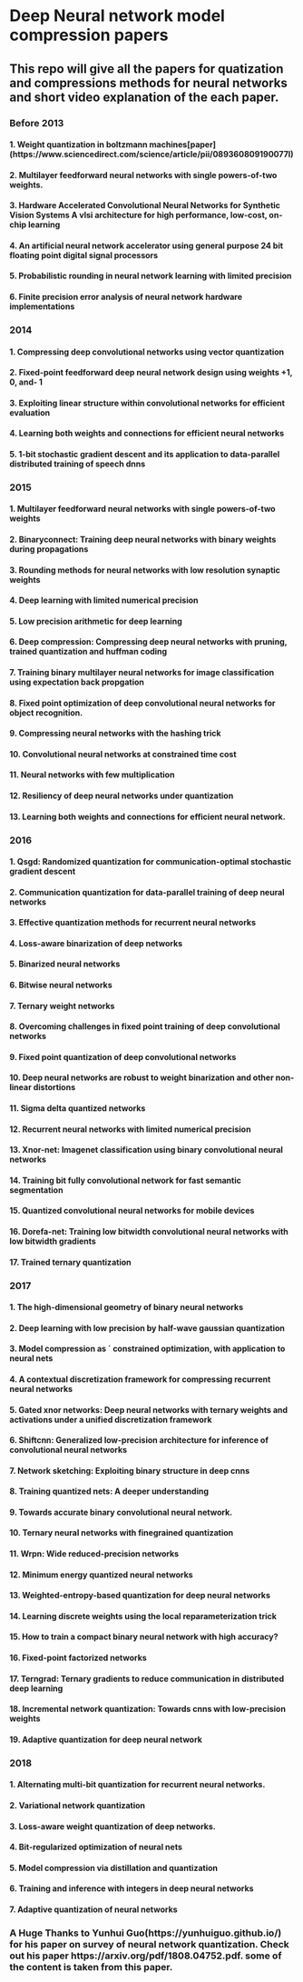 # Deep Neural network model compression papers
<h2>This repo will give all the papers for quatization and compressions methods for neural networks and short video explanation of the each paper.</h2>

<h3>Before 2013</h3>
     <h4> 1. Weight quantization in boltzmann machines[paper](https://www.sciencedirect.com/science/article/pii/089360809190077I)</h4>
      <h4>2. Multilayer feedforward neural networks with single powers-of-two weights.</h4>
      <h4>3. Hardware Accelerated Convolutional Neural Networks for Synthetic Vision Systems A vlsi architecture for high    performance, low-cost, on-chip learning</h4>
      <h4>4. An artificial neural network accelerator using general purpose 24 bit floating point digital signal processors</h4>
      <h4>5. Probabilistic rounding in neural network learning with limited precision</h4>
      <h4>6. Finite precision error analysis of neural network hardware implementations</h4>

<h3>2014</h3>
  <h4>1. Compressing deep convolutional networks using vector quantization</h4>
  <h4>2. Fixed-point feedforward deep neural network design using weights +1, 0, and- 1</h4>
  <h4>3. Exploiting linear structure within convolutional networks for efficient evaluation</h4>
  <h4>4. Learning both weights and connections for efficient neural networks</h4>
  <h4>5. 1-bit stochastic gradient descent and its application to data-parallel distributed training of speech dnns</h4>

<h3>2015</h3>
  <h4>1. Multilayer feedforward neural networks with single powers-of-two weights</h4>
  <h4>2. Binaryconnect: Training deep neural networks with binary weights during propagations</h4>
  <h4>3. Rounding methods for neural networks with low resolution synaptic weights</h4>
  <h4>4. Deep learning with limited numerical precision</h4>
  <h4>5. Low precision arithmetic for deep learning</h4>
  <h4>6. Deep compression: Compressing deep neural networks with pruning, trained quantization and huffman coding</h4>
  <h4>7. Training binary multilayer neural networks for image classification using expectation back propgation</h4>
  <h4>8. Fixed point optimization of deep convolutional neural networks for object recognition.</h4>
  <h4>9. Compressing neural networks with the hashing trick</h4>
  <h4>10. Convolutional neural networks at constrained time cost</h4>
  <h4>11. Neural networks with few multiplication</h4>
  <h4>12. Resiliency of deep neural networks under quantization</h4>
  <h4>13. Learning both weights and connections for efficient neural network.</h4>

<h3>2016</h3>
  <h4>1. Qsgd: Randomized quantization for communication-optimal stochastic gradient descent</h4>
  <h4>2. Communication quantization for data-parallel training of deep neural networks</h4>
  <h4>3. Effective quantization methods for recurrent neural networks</h4>
  <h4>4. Loss-aware binarization of deep networks</h4>
  <h4>5. Binarized neural networks</h4>
  <h4>6. Bitwise neural networks</h4>
  <h4>7. Ternary weight networks</h4>
  <h4>8. Overcoming challenges in fixed point training of deep convolutional networks</h4>
  <h4>9. Fixed point quantization of deep convolutional networks</h4>
  <h4>10. Deep neural networks are robust to weight binarization and other non-linear distortions</h4>
  <h4>11. Sigma delta quantized networks</h4>
  <h4>12. Recurrent neural networks with limited numerical precision</h4>
  <h4>13. Xnor-net: Imagenet classification using binary convolutional neural networks</h4>
  <h4>14. Training bit fully convolutional network for fast semantic segmentation</h4>
  <h4>15. Quantized convolutional neural networks for mobile devices</h4>
  <h4>16. Dorefa-net: Training low bitwidth convolutional neural networks with low bitwidth gradients</h4>
  <h4>17. Trained ternary quantization</h4>

  <h3>2017</h3>
  <h4>1. The high-dimensional geometry of binary neural networks</h4>
  <h4>2. Deep learning with low precision by half-wave gaussian quantization</h4>
  <h4>3. Model compression as ´ constrained optimization, with application to neural nets</h4>
  <h4>4. A contextual discretization framework for compressing recurrent neural networks</h4>
  <h4>5. Gated xnor networks: Deep neural networks with ternary weights and activations under a unified discretization framework</h4>
  <h4>6. Shiftcnn: Generalized low-precision architecture for inference of convolutional neural networks</h4>
  <h4>7. Network sketching: Exploiting binary structure in deep cnns</h4>
  <h4>8. Training quantized nets: A deeper understanding</h4>
  <h4>9. Towards accurate binary convolutional neural network.</h4>
  <h4>10. Ternary neural networks with finegrained quantization</h4>
  <h4>11. Wrpn: Wide reduced-precision networks</h4>
  <h4>12. Minimum energy quantized neural networks</h4>
  <h4>13. Weighted-entropy-based quantization for deep neural networks</h4>
  <h4>14. Learning discrete weights using the local reparameterization trick</h4>
  <h4>15. How to train a compact binary neural network with high accuracy?</h4>
  <h4>16. Fixed-point factorized networks</h4>
  <h4>17. Terngrad: Ternary gradients to reduce communication in distributed deep learning</h4>
  <h4>18. Incremental network quantization: Towards cnns with low-precision weights</h4>
  <h4>19. Adaptive quantization for deep neural network</h4>

<h3>2018</h3>
  <h4>1. Alternating multi-bit quantization for recurrent neural networks.</h4>
  <h4>2. Variational network quantization</h4>
  <h4>3. Loss-aware weight quantization of deep networks.</h4>
  <h4>4. Bit-regularized optimization of neural nets</h4>
  <h4>5. Model compression via distillation and quantization</h4>
  <h4>6. Training and inference with integers in deep neural networks</h4>
  <h4>7. Adaptive quantization of neural networks</h4>

<h3>A Huge Thanks to Yunhui Guo(https://yunhuiguo.github.io/) for his paper on survey of neural network quantization. Check out his paper https://arxiv.org/pdf/1808.04752.pdf. some of the content is taken from this paper.</h3>
